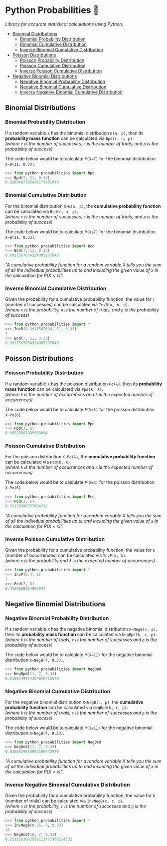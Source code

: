 # Python Probabilities 🐍
*Library for accurate statistical calculations using Python.*

- [Binomial Distributions](#binomial-distributions)
  - [Binomial Probability Distribution](#binomial-probability-distribution)
  - [Binomial Cumulative Distribution](#binomial-cumulative-distribution)
  - [Inverse Binomial Cumulative Distribution](#inverse-binomial-cumulative-distribution)
- [Poisson Distributions](#poisson-distributions)
  - [Poisson Probability Distribution](#poisson-probability-distribution)
  - [Poisson Cumulative Distribution](#poisson-cumulative-distribution)
  - [Inverse Poisson Cumulative Distribution](#inverse-poisson-cumulative-distribution)
- [Negative Binomial Distributions](#negative-binomial-distributions)
  - [Negative Binomial Probability Distribution](#negative-binomial-probability-distribution)
  - [Negative Binomial Cumulative Distribution](#negative-binomial-cumulative-distribution)
  - [Inverse Negative Binomial Cumulative Distribution](#inverse-negative-binomial-cumulative-distribution)

## Binomial Distributions
### Binomial Probability Distribution
If a random variable `X` has the binomial distribution `B(n, p)`, then its **probability mass function** can be calculated via `Bpd(r, n, p)`.\
*(where `r` is the number of successes, `n` is the number of trials, and `p` is the probability of success)*

The code below would be to calculate `P(X=7)` for the binomial distribution `X~B(11, 0.33)`.

```python
>>> from python_probabilities import Bpd
>>> Bpd(7, 11, 0.33)
0.0283407102416171981610
```

### Binomial Cumulative Distribution
For the binomial distribution `X~B(n, p)`, the **cumulative probability function** can be calculated via `Bcd(r, n, p)`.\
*(where `r` is the number of successes, `n` is the number of trials, and `p` is the probability of success)*

The code below would be to calculate `P(X≤7)` for the binomial distribution `X~B(11, 0.33)`.

```python
>>> from python_probabilities import Bcd
>>> Bcd(7, 11, 0.33)
0.9917567634324003237640
```

*"A cumulative probability function for a random variable X tells you the sum of all the individual
probabilities up to and including the given value of x in the calculation for P(X < x)".*

### Inverse Binomial Cumulative Distribution
Given the probability for a cumulative probability function, the value for `r` (number of successes) can be calculated via `InvB(x, n, p)`.\
*(where `x` is the probability, `n` is the number of trials, and `p` is the probability of success)*

```python
>>> from python_probabilities import *
>>> InvB(0.9917567634, 11, 0.33)
7
>>> Bcd(7, 11, 0.33)
0.9917567634324003237640
```

## Poisson Distributions
### Poisson Probability Distribution
If a random variable `X` has the poisson distribution `Po(λ)`, then its **probability mass function** can be calculated via `Ppd(k, λ)`.\
*(where `k` is the number of occurrences and `λ` is the expected number of occurrences)*

The code below would be to calculate `P(X=3)` for the poisson distribution `X~Po(6)`.

```python
>>> from python_probabilities import Ppd
>>> Ppd(3, 6)
0.08923507835998894
```

### Poisson Cumulative Distribution
For the poisson distribution `X~Po(λ)`, the **cumulative probability function** can be calculated via `Pcd(k, λ)`.\
*(where `k` is the number of occurrences and `λ` is the expected number of occurrences)*

The code below would be to calculate `P(X≤3)` for the poisson distribution `X~Po(6)`.

```python
>>> from python_probabilities import Pcd
>>> Pcd(3, 6)
0.15120388277664792
```

*"A cumulative probability function for a random variable X tells you the sum of all the individual
probabilities up to and including the given value of x in the calculation for P(X < x)".*

### Inverse Poisson Cumulative Distribution
Given the probability for a cumulative probability function, the value for `k` (number of occurrences) can be calculated via `InvP(x, λ)`.\
*(where `x` is the probability and `λ` is the expected number of occurrences)*

```python
>>> from python_probabilities import *
>>> InvP(0.4, 8)
7
>>> Pcd(7, 8)
0.4529608094869947
```

## Negative Binomial Distributions
### Negative Binomial Probability Distribution
If a random variable `X` has the negative binomial distribution `X~NegB(r, p)`, then its **probability mass function** can be calculated via `NegBpd(k, r, p)`.\
*(where `k` is the number of trials, `r` is the number of successes and `p` is the probability of success)*

The code below would be to calculate `P(X=11)` for the negative binomial distribution `X~NegB(7, 0.33)`.

```python
>>> from python_probabilities import NegBpd
>>> NegBpd(11, 7, 0.33)
0.0180349974264836715570
```

### Negative Binomial Cumulative Distribution
For the negative binomial distribution `X~NegB(r, p)`, the **cumulative probability function** can be calculated via `NegBpd(k, r, p)`.\
*(where `k` is the number of trials, `r` is the number of successes and `p` is the probability of success)*

The code below would be to calculate `P(X≤11)` for the negative binomial distribution `X~NegB(7, 0.33)`.

```python
>>> from python_probabilities import NegBcd
>>> NegBcd(11, 7, 0.33)
0.0365839468092168743970
```

*"A cumulative probability function for a random variable X tells you the sum of all the individual
probabilities up to and including the given value of x in the calculation for P(X < x)".*

### Inverse Negative Binomial Cumulative Distribution
Given the probability for a cumulative probability function, the value for `k` (number of trials) can be calculated via `InvNegB(x, r, p)`.\
*(where `x` is the probability, `r` is the number of successes and `p` is the probability of success)*

```python
>>> from python_probabilities import *
>>> InvNegB(0.25, 7, 0.33)
16
>>> NegBcd(16, 7, 0.33)
0.2531163072556113777366214532
```
